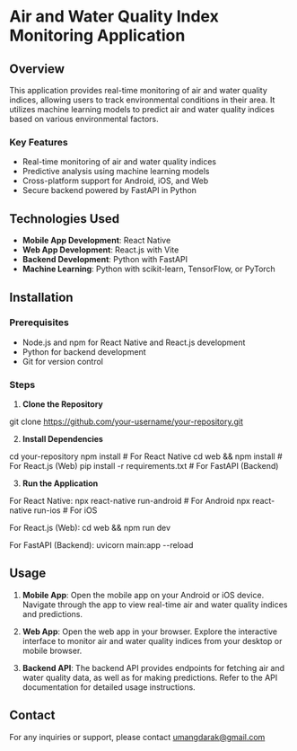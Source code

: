 # Air and Water Quality Index Monitoring Application

## Overview

This application provides real-time monitoring of air and water quality indices, allowing users to track environmental conditions in their area. It utilizes machine learning models to predict air and water quality indices based on various environmental factors.

### Key Features

- Real-time monitoring of air and water quality indices
- Predictive analysis using machine learning models
- Cross-platform support for Android, iOS, and Web
- Secure backend powered by FastAPI in Python

## Technologies Used

- **Mobile App Development**: React Native
- **Web App Development**: React.js with Vite
- **Backend Development**: Python with FastAPI
- **Machine Learning**: Python with scikit-learn, TensorFlow, or PyTorch

## Installation

### Prerequisites

- Node.js and npm for React Native and React.js development
- Python for backend development
- Git for version control

### Steps

1. **Clone the Repository**

git clone https://github.com/your-username/your-repository.git


2. **Install Dependencies**

cd your-repository
npm install # For React Native
cd web && npm install # For React.js (Web)
pip install -r requirements.txt # For FastAPI (Backend)

3. **Run the Application**

For React Native:
npx react-native run-android # For Android
npx react-native run-ios # For iOS


For React.js (Web):
cd web && npm run dev


For FastAPI (Backend):
uvicorn main:app --reload


## Usage

1. **Mobile App**: Open the mobile app on your Android or iOS device. Navigate through the app to view real-time air and water quality indices and predictions.

2. **Web App**: Open the web app in your browser. Explore the interactive interface to monitor air and water quality indices from your desktop or mobile browser.

3. **Backend API**: The backend API provides endpoints for fetching air and water quality data, as well as for making predictions. Refer to the API documentation for detailed usage instructions.

## Contact

For any inquiries or support, please contact [umangdarak@gmail.com](mailto:umangdarak@gmail.com)
